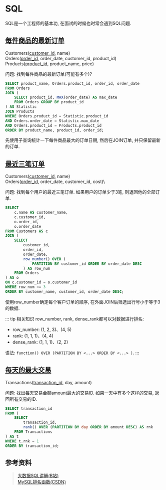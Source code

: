 # SQL

SQL是一个工程师的基本功, 在面试的时候也时常会遇到SQL问题.

## [每件商品的最新订单](https://leetcode.cn/problems/the-most-recent-orders-for-each-product/)

Customers(<u>customer_id</u>, name)\
Orders(<u>order_id</u>, order_date, customer_id, product_id)\
Products(<u>product_id</u>, product_name, price)

问题: 找到每件商品的最新订单(可能有多个)?

```sql
SELECT product_name, Orders.product_id, order_id, order_date
FROM Orders
JOIN (
    SELECT product_id, MAX(order_date) AS max_date
    FROM Orders GROUP BY product_id
) AS Statistic
JOIN Products
WHERE Orders.product_id = Statistic.product_id
AND Orders.order_date = Statistic.max_date
AND Orders.product_id = Products.product_id
ORDER BY product_name, product_id, order_id;
```

先使用子查询统计一下每件商品最大的订单日期, 然后在JOIN订单, 并只保留最新的订单.

## [最近三笔订单](https://leetcode.cn/problems/the-most-recent-three-orders/)

Customers(<u>customer_id</u>, name)\
Orders(<u>order_id</u>, order_date, customer_id, cost)\

问题: 找到每个用户的最近三笔订单. 如果用户的订单少于3笔, 则返回他的全部订单.

```sql
SELECT
    c.name AS customer_name,
    c.customer_id,
    o.order_id,
    o.order_date
FROM Customers AS c
JOIN (
    SELECT
        customer_id,
        order_id,
        order_date,
        row_number() OVER (
            PARTITION BY customer_id ORDER BY order_date DESC
        ) AS row_num
    FROM Orders
) AS o
ON c.customer_id = o.customer_id
WHERE row_num <= 3
ORDER BY customer_name, customer_id, order_date DESC;
```

使用row_number确定每个客户订单的顺序, 在外面JOIN后筛选出行号小于等于3的数据.

::: tip 相关知识
row_number, rank, dense_rank都可以对数据进行排名:

* row_number: (1, 2, 3)、(4, 5)
* rank: (1, 1, 1)、(4, 4)
* dense_rank: (1, 1, 1)、(2, 2)

语法: `function() OVER (PARTITION BY <...> ORDER BY <...> )`.
:::

## [每天的最大交易](https://leetcode.cn/problems/maximum-transaction-each-day/)

Transactions(<u>transaction_id</u>, day, amount)

问题: 找出每天交易金额amount最大的交易ID. 如果一天中有多个这样的交易, 返回所有交易的ID.

```sql
SELECT transaction_id
FROM (
    SELECT 
        transaction_id,
        rank() OVER (PARTITION BY day ORDER BY amount DESC) AS rnk
    FROM Transactions
) AS t
WHERE t.rnk = 1
ORDER BY transaction_id;
```

## 参考资料

> [大数据SQL讲解(B站)](https://www.bilibili.com/video/BV1je4y1b7YU)\
> [MySQL排名函数(CSDN)](https://blog.csdn.net/weixin_42272869/article/details/116372776)
